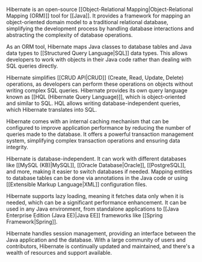 Hibernate is an open-source [[Object-Relational Mapping|Object-Relational Mapping (ORM)]] tool for [[Java]]. It provides a framework for mapping an object-oriented domain model to a traditional relational database, simplifying the development process by handling database interactions and abstracting the complexity of database operations.

As an ORM tool, Hibernate maps Java classes to database tables and Java data types to [[Structured Query Language|SQL]] data types. This allows developers to work with objects in their Java code rather than dealing with SQL queries directly.

Hibernate simplifies [[CRUD API|CRUD]] (Create, Read, Update, Delete) operations, as developers can perform these operations on objects without writing complex SQL queries. Hibernate provides its own query language known as [[HQL (Hibernate Query Language)]], which is object-oriented and similar to SQL. HQL allows writing database-independent queries, which Hibernate translates into SQL.

Hibernate comes with an internal caching mechanism that can be configured to improve application performance by reducing the number of queries made to the database. It offers a powerful transaction management system, simplifying complex transaction operations and ensuring data integrity.

Hibernate is database-independent. It can work with different databases like [[MySQL (KB)|MySQL]], [[Oracle Database|Oracle]], [[PostgreSQL]], and more, making it easier to switch databases if needed. Mapping entities to database tables can be done via annotations in the Java code or using [[Extensible Markup Language|XML]] configuration files.

Hibernate supports lazy loading, meaning it fetches data only when it is needed, which can be a significant performance enhancement. It can be used in any Java environment, from standalone applications to [[Java Enterprise Edition (Java EE)|Java EE]] frameworks like [[Spring Framework|Spring]].

Hibernate handles session management, providing an interface between the Java application and the database. With a large community of users and contributors, Hibernate is continually updated and maintained, and there's a wealth of resources and support available.

